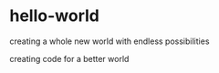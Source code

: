 # hello-world
creating a whole new world with endless possibilities

creating code for a better world
